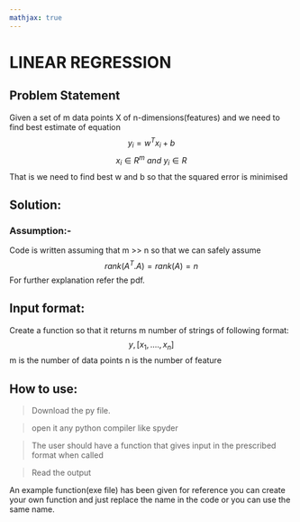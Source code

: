 ```yaml
---
mathjax: true
---
```

# LINEAR REGRESSION

## Problem Statement
Given a set of m data points X of n-dimensions(features) and we need to find best estimate of equation $$y_i = w^Tx_i + b $$
$$x_i ∈ R^{m}\ and\ y_i ∈ R$$
That is we need to find best w and b so that the squared error is minimised
## Solution:

### Assumption:-

Code is written assuming that m >> n so that we can safely assume $$rank(A^T.A) = rank(A) = n$$
For further explanation refer the pdf.

## Input format:
Create a function so that it returns m number of strings of following format:
$$y ,[x_1,...., x_n]$$
m is the number of data points
n is the number of feature

## How to use:
>Download the py file.

>open it any python compiler like spyder

>The user should have a function that gives input in the prescribed format when called

>Read the output

An example function(exe file) has been given for reference you can create your own function and just replace the name in the code or you can use the same name.
